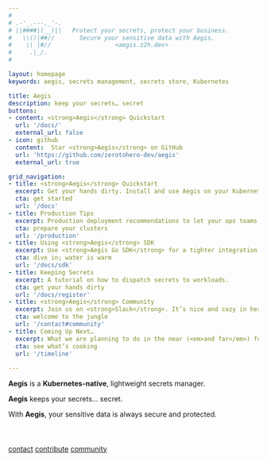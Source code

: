 ```yaml
---
#
# .-'_.---._'-.
# ||####|(__)||   Protect your secrets, protect your business.
#   \\()|##//       Secure your sensitive data with Aegis.
#    \\ |#//                  <aegis.z2h.dev>
#     .\_/.
#

layout: homepage
keywords: aegis, secrets management, secrets store, Kubernetes

title: Aegis
description: keep your secrets… secret
buttons:
- content: <strong>Aegis</strong> Quickstart
  url: '/docs/'
  external_url: false
- icon: github
  content:  Star <strong>Aegis</strong> on GitHub
  url: 'https://github.com/zerotohero-dev/aegis'
  external_url: true

grid_navigation:
- title: <strong>Aegis</strong> Quickstart
  excerpt: Get your hands dirty. Install and use Aegis on your Kubernetes cluster.
  cta: get started
  url: '/docs'
- title: Production Tips
  excerpt: Production deployment recommendations to let your ops teams <code>#sleepmore</code>.
  cta: prepare your clusters
  url: '/production'
- title: Using <strong>Aegis</strong> SDK
  excerpt: Use <strong>Aegis Go SDK</strong> for a tighter integration with <strong>Aegis</strong> components.
  cta: dive in; water is warm
  url: '/docs/sdk'
- title: Keeping Secrets
  excerpt: A tutorial on how to dispatch secrets to workloads.
  cta: get your hands dirty
  url: '/docs/register'
- title: <strong>Aegis</strong> Community
  excerpt: Join us on <strong>Slack</strong>. It’s nice and cozy in here.
  cta: welcome to the jungle
  url: '/contact#community'
- title: Coming Up Next…
  excerpt: What we are planning to do in the near (<em>and far</em>) future.
  cta: see what’s cooking
  url: '/timeline'
 
---
```


<div style="margin-top:0.75em"></div>

**Aegis** is a **Kubernetes-native**, lightweight secrets manager.

**Aegis** keeps your secrets… secret.

With **Aegis**, your sensitive data is always 
secure and protected.

<div style="margin-top:3.75em"></div>

<div>
<a href="/contact" class="btn-home">contact</a> 
<a href="/contact#i-want-to-be-a-contributor" class="btn-home">contribute</a> 
<a href="/contact#community" class="btn-home">community</a> 
</div>

[contact]: /contact
[contribute]: /contributing
[coffee]: /coffee
